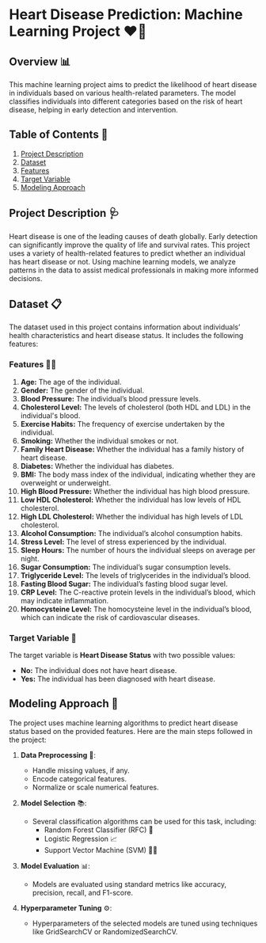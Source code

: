 # Heart Disease Prediction: Machine Learning Project ❤️🧠

## Overview 📊
This machine learning project aims to predict the likelihood of heart disease in individuals based on various health-related parameters. The model classifies individuals into different categories based on the risk of heart disease, helping in early detection and intervention. 

## Table of Contents 📑
1. [Project Description](#project-description)
2. [Dataset](#dataset)
3. [Features](#features)
4. [Target Variable](#target-variable)
5. [Modeling Approach](#modeling-approach)

## Project Description 🩺
Heart disease is one of the leading causes of death globally. Early detection can significantly improve the quality of life and survival rates. This project uses a variety of health-related features to predict whether an individual has heart disease or not. Using machine learning models, we analyze patterns in the data to assist medical professionals in making more informed decisions.

## Dataset 📋
The dataset used in this project contains information about individuals’ health characteristics and heart disease status. It includes the following features:

### Features 🧑‍⚕️
1. **Age:** The age of the individual.
2. **Gender:** The gender of the individual.
3. **Blood Pressure:** The individual’s blood pressure levels.
4. **Cholesterol Level:** The levels of cholesterol (both HDL and LDL) in the individual's blood.
5. **Exercise Habits:** The frequency of exercise undertaken by the individual.
6. **Smoking:** Whether the individual smokes or not.
7. **Family Heart Disease:** Whether the individual has a family history of heart disease.
8. **Diabetes:** Whether the individual has diabetes.
9. **BMI:** The body mass index of the individual, indicating whether they are overweight or underweight.
10. **High Blood Pressure:** Whether the individual has high blood pressure.
11. **Low HDL Cholesterol:** Whether the individual has low levels of HDL cholesterol.
12. **High LDL Cholesterol:** Whether the individual has high levels of LDL cholesterol.
13. **Alcohol Consumption:** The individual’s alcohol consumption habits.
14. **Stress Level:** The level of stress experienced by the individual.
15. **Sleep Hours:** The number of hours the individual sleeps on average per night.
16. **Sugar Consumption:** The individual’s sugar consumption levels.
17. **Triglyceride Level:** The levels of triglycerides in the individual’s blood.
18. **Fasting Blood Sugar:** The individual’s fasting blood sugar level.
19. **CRP Level:** The C-reactive protein levels in the individual’s blood, which may indicate inflammation.
20. **Homocysteine Level:** The homocysteine level in the individual’s blood, which can indicate the risk of cardiovascular diseases.

### Target Variable 🎯
The target variable is **Heart Disease Status** with two possible values:
- **No:** The individual does not have heart disease.
- **Yes:** The individual has been diagnosed with heart disease.

## Modeling Approach 🤖
The project uses machine learning algorithms to predict heart disease status based on the provided features. Here are the main steps followed in the project:

1. **Data Preprocessing** 🧹:
   - Handle missing values, if any.
   - Encode categorical features.
   - Normalize or scale numerical features.

2. **Model Selection** 📚:
   - Several classification algorithms can be used for this task, including:
     - Random Forest Classifier (RFC) 🌲
     - Logistic Regression 📈
     - Support Vector Machine (SVM) 🧑‍💻

3. **Model Evaluation** 📊:
   - Models are evaluated using standard metrics like accuracy, precision, recall, and F1-score.

4. **Hyperparameter Tuning** ⚙️:
   - Hyperparameters of the selected models are tuned using techniques like GridSearchCV or RandomizedSearchCV.
